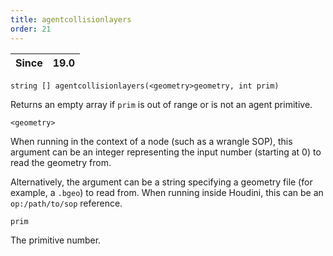 ```yaml
---
title: agentcollisionlayers
order: 21
---
```

| Since | 19.0 |
| --- | --- |

`string [] agentcollisionlayers(<geometry>geometry, int prim)`

Returns an empty array if `prim` is out of range or is not an agent primitive.

`<geometry>`

When running in the context of a node (such as a wrangle SOP), this argument can be an integer representing the input number (starting at 0) to read the geometry from.

Alternatively, the argument can be a string specifying a geometry file (for example, a `.bgeo`) to read from. When running inside Houdini, this can be an `op:/path/to/sop` reference.

`prim`

The primitive number.

